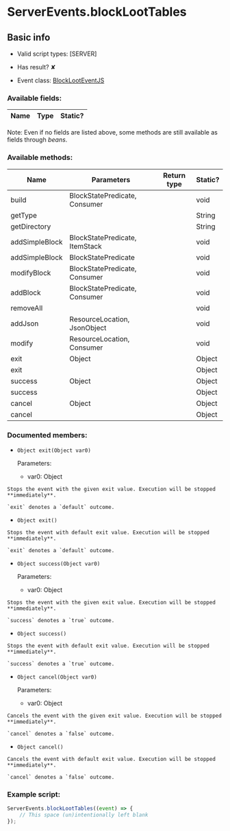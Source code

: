 # ServerEvents.blockLootTables

## Basic info

- Valid script types: [SERVER]

- Has result? ✘

- Event class: [BlockLootEventJS](https://github.com/KubeJS-Mods/KubeJS/tree/2001/common/src/main/java/dev/latvian/mods/kubejs/loot/BlockLootEventJS.java)

### Available fields:

| Name | Type | Static? |
| ---- | ---- | ------- |

Note: Even if no fields are listed above, some methods are still available as fields through *beans*.

### Available methods:

| Name | Parameters | Return type | Static? |
| ---- | ---------- | ----------- | ------- |
| build | BlockStatePredicate, Consumer<LootBuilder> |  | void | ✘ |
| getType |  |  | String | ✘ |
| getDirectory |  |  | String | ✘ |
| addSimpleBlock | BlockStatePredicate, ItemStack |  | void | ✘ |
| addSimpleBlock | BlockStatePredicate |  | void | ✘ |
| modifyBlock | BlockStatePredicate, Consumer<LootBuilder> |  | void | ✘ |
| addBlock | BlockStatePredicate, Consumer<LootBuilder> |  | void | ✘ |
| removeAll |  |  | void | ✘ |
| addJson | ResourceLocation, JsonObject |  | void | ✘ |
| modify | ResourceLocation, Consumer<LootBuilder> |  | void | ✘ |
| exit | Object |  | Object | ✘ |
| exit |  |  | Object | ✘ |
| success | Object |  | Object | ✘ |
| success |  |  | Object | ✘ |
| cancel | Object |  | Object | ✘ |
| cancel |  |  | Object | ✘ |


### Documented members:

- `Object exit(Object var0)`

  Parameters:
  - var0: Object

```
Stops the event with the given exit value. Execution will be stopped **immediately**.

`exit` denotes a `default` outcome.
```

- `Object exit()`
```
Stops the event with default exit value. Execution will be stopped **immediately**.

`exit` denotes a `default` outcome.
```

- `Object success(Object var0)`

  Parameters:
  - var0: Object

```
Stops the event with the given exit value. Execution will be stopped **immediately**.

`success` denotes a `true` outcome.
```

- `Object success()`
```
Stops the event with default exit value. Execution will be stopped **immediately**.

`success` denotes a `true` outcome.
```

- `Object cancel(Object var0)`

  Parameters:
  - var0: Object

```
Cancels the event with the given exit value. Execution will be stopped **immediately**.

`cancel` denotes a `false` outcome.
```

- `Object cancel()`
```
Cancels the event with default exit value. Execution will be stopped **immediately**.

`cancel` denotes a `false` outcome.
```



### Example script:

```js
ServerEvents.blockLootTables((event) => {
	// This space (un)intentionally left blank
});
```


